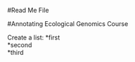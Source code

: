 #Read Me File

#Annotating Ecological Genomics Course

Create a list:
*first   
*second   
*third   
